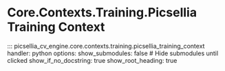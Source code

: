 # Core.Contexts.Training.Picsellia Training Context

::: picsellia_cv_engine.core.contexts.training.picsellia_training_context
    handler: python
    options:
        show_submodules: false  # Hide submodules until clicked
        show_if_no_docstring: true
        show_root_heading: true
